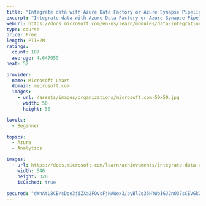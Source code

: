 ```yaml
---
title: "Integrate data with Azure Data Factory or Azure Synapse Pipeline"
excerpt: "Integrate data with Azure Data Factory or Azure Synapse Pipeline"
webUrl: https://docs.microsoft.com/en-us/learn/modules/data-integration-azure-data-factory/
type: course
price: Free
length: PT1H2M
ratings:
  count: 187
  average: 4.647059
heat: 52

provider:
  name: Microsoft Learn
  domain: microsoft.com
  images:
    - url: /assets/images/organizations/microsoft.com-50x50.jpg
      width: 50
      height: 50

levels:
  - Beginner

topics:
  - Azure
  - Analytics

images:
  - url: https://docs.microsoft.com/learn/achievements/integrate-data-azure-data-factory-social.png
    width: 640
    height: 320
    isCached: true

secured: "dWnAtL8CB/sDqe3jiZXa2FOVsFjNAWex3/pyBl2q35HYWoIGJ2nO37sCEVGkZOC/T2CPZGLAyjO3ANIW7nrmXAftBGeKSiJn4kR5eiluWTwRsjyr7XGEOf5N9Y2hRjU5IBWdUV3KcjjcHpnW0vRTfiXAn8PuDdLXy5b4Cex8Tdsms5PTMy/Hug8nrU92NshxnFHONXpK9NjBtnI3j4AGI+KJrD9ADXEmXLo1sgX/yXD2hQp4qk9Fw5EjivSNwmC/PQWkKjtUlpcsTXHsy+xJpBukIYqmoW8z3JsgK6UiiI21pMc6qN6+IKYra4MGTTKmA/153Uel5QRNZepVwQY/l2w5or1w0EgGivPR6ZjJWtQYnV6X8MNk4akza0n33hydEQK8AlG2+F7OI/ylpR8qTiBfwKsR0DAEZmd1KSq1Tqg=;z/hK4qcDJrfESrnMwiy7iw=="
---
```


